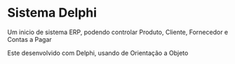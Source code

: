 # Sistema Delphi

Um inicio de sistema ERP, podendo controlar Produto, Cliente, Fornecedor e Contas a Pagar

Este desenvolvido com Delphi, usando de Orientação a Objeto
